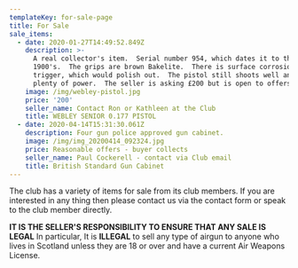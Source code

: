 ```yaml
---
templateKey: for-sale-page
title: For Sale
sale_items:
  - date: 2020-01-27T14:49:52.849Z
    description: >-
      A real collector's item.  Serial number 954, which dates it to the early
      1900's.  The grips are brown Bakelite.  There is surface corrosion on the
      trigger, which would polish out.  The pistol still shoots well and has
      plenty of power.  The seller is asking £200 but is open to offers.
    image: /img/webley-pistol.jpg
    price: '200'
    seller_name: Contact Ron or Kathleen at the Club
    title: WEBLEY SENIOR 0.177 PISTOL
  - date: 2020-04-14T15:31:30.061Z
    description: Four gun police approved gun cabinet.
    image: /img/img_20200414_092324.jpg
    price: Reasonable offers - buyer collects
    seller_name: Paul Cockerell - contact via Club email
    title: British Standard Gun Cabinet
---
```

The club has a variety of items for sale from its club members. If you are interested in any thing then please contact us via the contact form or speak to the club member directly. 

**IT IS THE SELLER'S RESPONSIBILITY TO ENSURE THAT ANY SALE IS LEGAL**  In particular, It is **ILLEGAL** to sell any type of airgun to anyone who lives in Scotland unless they are 18 or over and have a current Air Weapons License.
